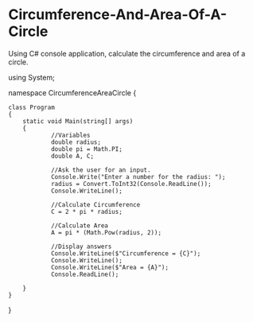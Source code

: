 # Circumference-And-Area-Of-A-Circle
Using C# console application, calculate the circumference and area of a circle.



using System;


namespace CircumferenceAreaCircle
{

    class Program
    {
        static void Main(string[] args)
        {
                //Variables
                double radius;
                double pi = Math.PI;
                double A, C;

                //Ask the user for an input.
                Console.Write("Enter a number for the radius: ");
                radius = Convert.ToInt32(Console.ReadLine());
                Console.WriteLine();

                //Calculate Circumference
                C = 2 * pi * radius;

                //Calculate Area
                A = pi * (Math.Pow(radius, 2));

                //Display answers
                Console.WriteLine($"Circumference = {C}");
                Console.WriteLine();
                Console.WriteLine($"Area = {A}");
                Console.ReadLine();
            
        }
    }
}
